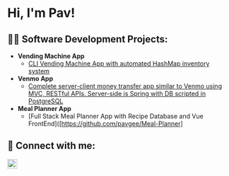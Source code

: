 <h1>Hi, I'm Pav! <br/></h1>

<h2>👨‍💻 Software Development Projects:</h2>

- <b>Vending Machine App</b>
  - [CLI Vending Machine App with automated HashMap inventory system](https://github.com/pavgee/vendingMachine.git)
- <b>Venmo App</b>
  - [Complete server-client money transfer app similar to Venmo using MVC, RESTful APIs. Server-side is Spring with DB scripted in PostgreSQL](https://github.com/pavgee/Venmo-App.git)
- <b>Meal Planner App</b>
  - [Full Stack Meal Planner App with Recipe Database and Vue FrontEnd]([https://github.com/pavgee/Meal-Planner]

<h2> 🤳 Connect with me:</h2>

[<img align="left" alt="PavGaydos | LinkedIn" width="22px" src="https://cdn.jsdelivr.net/npm/simple-icons@v3/icons/linkedin.svg" />][linkedin]


[linkedin]: https://www.linkedin.com/in/pavel-gaydos/

<!--


Here are some ideas to get you started:

- 🔭 I’m currently working on ...
- 🌱 I’m currently learning ...
- 👯 I’m looking to collaborate on ...
- 🤔 I’m looking for help with ...
- 💬 Ask me about ...
- 📫 How to reach me: ...
- 😄 Pronouns: ...
- ⚡ Fun fact: ...
-->
